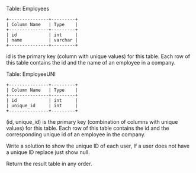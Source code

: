 Table: Employees

    +---------------+---------+
    | Column Name   | Type    |
    +---------------+---------+
    | id            | int     |
    | name          | varchar |
    +---------------+---------+
id is the primary key (column with unique values) for this table.
Each row of this table contains the id and the name of an employee in a company.
 

Table: EmployeeUNI

    +---------------+---------+
    | Column Name   | Type    |
    +---------------+---------+
    | id            | int     |
    | unique_id     | int     |
    +---------------+---------+
(id, unique_id) is the primary key (combination of columns with unique values) for this table.
Each row of this table contains the id and the corresponding unique id of an employee in the company.
 

Write a solution to show the unique ID of each user, If a user does not have a unique ID replace just show null.

Return the result table in any order.
